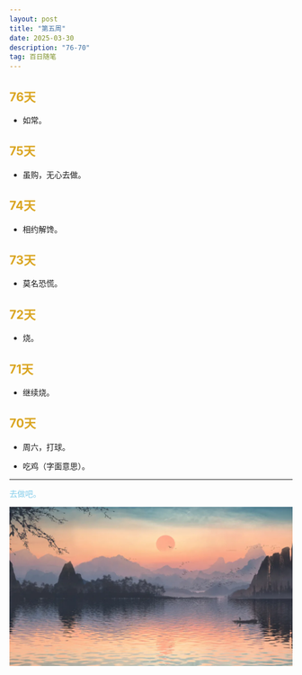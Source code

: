 ```yaml
---
layout: post
title: "第五周"
date: 2025-03-30 
description: "76-70"
tag: 百日随笔
---  
```

## <span style="color:Goldenrod">76天</span>

* 如常。

## <span style="color:Goldenrod">75天</span>

* 虽购，无心去做。

## <span style="color:Goldenrod">74天</span>

* 相约解馋。

## <span style="color:Goldenrod">73天</span>

* 莫名恐慌。

## <span style="color:Goldenrod">72天</span>

* 烧。

## <span style="color:Goldenrod">71天</span>

* 继续烧。

## <span style="color:Goldenrod">70天</span>

* 周六，打球。

* 吃鸡（字面意思）。


---
<span style="color:skyblue">去做吧。</span>

![周结](/images/posts/fifthWeek.png)


